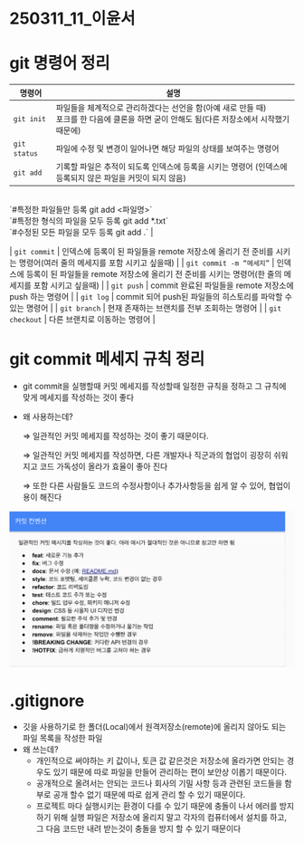 # 250311_11_이윤서

# git 명령어 정리

| 명령어 | 설명 |
| --- | --- |
| `git init`  | 파일들을 체계적으로 관리하겠다는 선언을 함(아예 새로 만들 때)<br/>포크를 한 다음에 클론을 하면 굳이 안해도 됨(다른 저장소에서 시작했기 때문에) |
| `git status` | 파일에 수정 및 변경이 일어나면 해당 파일의 상태를 보여주는 명령어 |
| `git add`  | 기록할 파일은 추적이 되도록 인덱스에 등록을 시키는 명령어 (인덱스에 등록되지 않은 파일을 커밋이 되지 않음)<br/>
<br/>
`#특정한 파일들만 등록 
git add <파일명>`
<br/>
`#특정한 형식의 파일을 모두 등록
git add *.txt`
<br/>
`#수정된 모든 파일을 모두 등록
git add .` |

| `git commit` | 인덱스에 등록이 된 파일들을 remote 저장소에 올리기 전 준비를 시키는 명령어(여러 줄의 메세지를 포함 시키고 싶을때) |
| `git commit -m “메세지”` | 인덱스에 등록이 된 파일들을 remote 저장소에 올리기 전 준비를 시키는 명령어(한 줄의 메세지를 포함 시키고 싶을때) |
| `git push` | commit 완료된 파일들을 remote 저장소에 push 하는 명령어 |
| `git log` | commit 되어 push된 파일들의 히스토리를 파악할 수 있는 명령어 |
| `git branch` | 현재 존재하는 브랜치를 전부 조회하는 명령어 |
| `git checkout` | 다른 브랜치로 이동하는 명령어 |

# git commit 메세지 규칙 정리

- git commit을 실행할때 커밋 메세지를 작성할때 일정한 규칙을 정하고 그 규칙에 맞게 메세지를 작성하는 것이 좋다
- 왜 사용하는데?

  ⇒ 일관적인 커밋 메세지를 작성하는 것이 좋기 때문이다.

  ⇒ 일관적인 커밋 메세지를 작성하면, 다른 개발자나 직군과의 협업이 굉장히 쉬워지고 코드 가독성이 올라가 효율이 좋아 진다

  ⇒ 또한 다른 사람들도 코드의 수정사항이나 추가사항등을 쉽게 알 수 있어, 협업이 용이 해진다

![image.png](image.png)

# .gitignore

- 깃을 사용하기로 한 폴더(Local)에서 원격저장소(remote)에 올리지 않아도 되는 파일 목록을 작성한 파일
- 왜 쓰는데?
    - 개인적으로 써야하는 키 값이나, 토큰 값 같은것은 저장소에 올라가면 안되는 경우도 있기 때문에 따로 파일을 만들어 관리하는 편이 보안상 이롭기 때문이다.
    - 공개적으로 올려서는 안되는 코드나 회사의 기밀 사항 등과 관련된 코드들을 함부로 공개 할수 없기 때문에 따로 쉽게 관리 할 수 있기 때문이다.
    - 프로젝트 마다 실행시키는 환경이 다를 수 있기 때문에 충돌이 나서 에러를 방지 하기 위해 실행 파일은 저장소에 올리지 말고 각자의 컴퓨터에서 설치를 하고, 그 다음 코드만 내려 받는것이 충돌을 방지 할 수 있기 때문이다